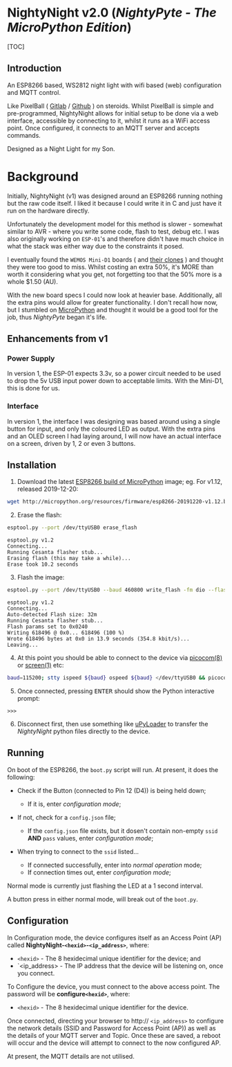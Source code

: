 # NightyNight v2.0 (*NightyPyte - The MicroPython Edition*) #

[TOC]

## Introduction ##

An ESP8266 based, WS2812 night light with wifi based (web) configuration and
MQTT control.

Like PixelBall ( [Gitlab](https://gitlab.com/krayon/pixelball) /
[Github](https://github.com/krayon/pixelball) ) on steroids. Whilst PixelBall
is simple and pre-programmed, NightyNight allows for initial setup to be done
via a web interface, accessible by connecting to it, whilst it runs as a WiFi
access point. Once configured, it connects to an MQTT server and accepts
commands.

Designed as a Night Light for my Son.

# Background

Initially, NightyNight (v1) was designed around an ESP8266 running nothing but
the raw code itself. I liked it because I could write it in C and just have it
run on the hardware directly.

Unfortunately the development model for this method is slower - somewhat
similar to AVR - where you write some code, flash to test, debug etc. I was
also originally working on `ESP-01`'s and therefore didn't have much choice in
what the stack was either way due to the constraints it posed.

I eventually found the `WEMOS Mini-D1` boards ( and
[their clones](https://hackaday.com/2017/05/15/attack-on-the-clones-a-review-of-two-common-esp8266-mini-d1-boards/)
) and thought they were too good to miss. Whilst costing an extra 50%, it's
MORE than worth it considering what you get, not forgetting too that the 50%
more is a whole $1.50 (AU).

With the new board specs I could now look at heavier base. Additionally, all
the extra pins would allow for greater functionality. I don't recall how now,
but I stumbled on
[MicroPython](https://micropython.org/)
and thought it would be a good tool for the job, thus *NightyPyte* began
it's life.

## Enhancements from v1 ##

### Power Supply ###

In version 1, the ESP-01 expects 3.3v, so a power circuit needed to be used to
drop the 5v USB input power down to acceptable limits. With the Mini-D1, this
is done for us.

### Interface ###

In version 1, the interface I was designing was based around using a single
button for input, and only the coloured LED as output. With the extra pins and
an OLED screen I had laying around, I will now have an actual interface on a
screen, driven by 1, 2 or even 3 buttons.

## Installation ##

1. Download the latest
[ESP8266 build of MicroPython](http://micropython.org/download#esp8266)
image; eg. For v1.12, released 2019-12-20:

```bash
wget http://micropython.org/resources/firmware/esp8266-20191220-v1.12.bin
```

2. Erase the flash:

```bash
esptool.py --port /dev/ttyUSB0 erase_flash
```
```
esptool.py v1.2
Connecting...
Running Cesanta flasher stub...
Erasing flash (this may take a while)...
Erase took 10.2 seconds
```

3. Flash the image:

```bash
esptool.py --port /dev/ttyUSB0 --baud 460800 write_flash -fm dio --flash_size=detect 0 esp8266-20191220-v1.12.bin
```
```
esptool.py v1.2
Connecting...
Auto-detected Flash size: 32m
Running Cesanta flasher stub...
Flash params set to 0x0240
Writing 618496 @ 0x0... 618496 (100 %)
Wrote 618496 bytes at 0x0 in 13.9 seconds (354.8 kbit/s)...
Leaving...
```

4. At this point you should be able to connect to the device via 
[picocom(8)](https://linux.die.net/man/8/picocom)
or
[screen(1)](https://linux.die.net/man/1/screen)
etc:

```bash
baud=115200; stty ispeed ${baud} ospeed ${baud} </dev/ttyUSB0 && picocom -i --baud ${baud} --imap lfcrlf /dev/ttyUSB0
```

5. Once connected, pressing <kbd>ENTER</kbd> should show the Python interactive prompt:

```
>>> 
```

6. Disconnect first, then use something like
[uPyLoader](https://github.com/BetaRavener/uPyLoader/)
to transfer the *NightyNight* python files directly to the device.

## Running ##

On boot of the ESP8266, the `boot.py` script will run. At present, it does the
following:

  * Check if the Button (connected to Pin 12 (D4)) is being held down;
    * If it is, enter *configuration mode*;
  * If not, check for a `config.json` file;
    * If the `config.json` file exists, but it dosen't contain non-empty
      `ssid` **AND** `pass` values, enter *configuration mode*;

  * When trying to connect to the `ssid` listed...
    * If connected successfully, enter into *normal operation* mode;
    * If connection times out, enter *configuration mode*;

Normal mode is currently just flashing the LED at a 1 second interval.

A button press in either normal mode, will break out of the `boot.py`.

## Configuration ##

In Configuration mode, the device configures itself as an Access Point (AP)
called **NightyNight-`<hexid>`-`<ip_address>`**, where:
  * `<hexid>`     - The 8 hexidecimal unique identifier for the device; and
  * `<ip_address> - The IP address that the device will be listening on, once
                    you connect.

To Configure the device, you must connect to the above access point. The
password will be **configure`<hexid>`**, where:
  * `<hexid>`     - The 8 hexidecimal unique identifier for the device.

Once connected, directing your browser to http:// `<ip_address>` to configure
the network details (SSID and Password for Access Point (AP)) as well as the
details of your MQTT server and Topic. Once these are saved, a reboot will
occur and the device will attempt to connect to the now configured AP.

At present, the MQTT details are not utilised.

[//]: # ( vim: set ts=4 sw=4 et cindent tw=80 ai si syn=markdown ft=markdown: )
